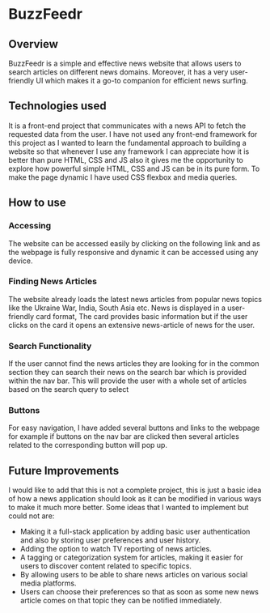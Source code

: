 # BuzzFeedr

## Overview
BuzzFeedr is a simple and effective news website that allows users to search articles on different news domains. Moreover, it has a very user-friendly UI which makes it a go-to companion for efficient news surfing.

## Technologies used
It is a front-end project that communicates with a news API to fetch the requested data from the user. I have not used any front-end framework for this project as I wanted to learn the fundamental approach to building a website so that whenever I use any framework I can appreciate how it is better than pure HTML, CSS and JS also it gives me the opportunity to explore how powerful simple HTML, CSS and JS can be in its pure form. To make the page dynamic I have used CSS flexbox and media queries.

## How to use

### Accessing
The website can be accessed easily by clicking on the following link and as the webpage is fully responsive and dynamic it can be accessed using any device.

### Finding News Articles
The website already loads the latest news articles from popular news topics like the Ukraine War, India, South Asia etc. 
News is displayed in a user-friendly card format, The card provides basic information but if the user clicks on the card it opens an extensive news-article of news for the user.

### Search Functionality
If the user cannot find the news articles they are looking for in the common section they can search their news on the search bar which is provided within the nav bar. This will provide the user with a whole set of articles based on the search query to select

### Buttons
For easy navigation, I have added several buttons and links to the webpage for example if buttons on the nav bar are clicked then several articles related to the corresponding button will pop up.

## Future Improvements
I would like to add that this is not a complete project, this is just a basic idea of how a news application should look  as it can be modified in various ways to make it much more better. Some ideas that I wanted to implement but could not are:
+ Making it a full-stack application by adding basic user authentication and also by storing user preferences and user history.
+ Adding the option to watch TV reporting of news articles.
+ A tagging or categorization system for articles, making it easier for users to discover content related to specific topics.
+ By allowing users to be able to share news articles on various social media platforms.
+ Users can choose their preferences so that as soon as some new news article comes on that topic they can be notified immediately.
